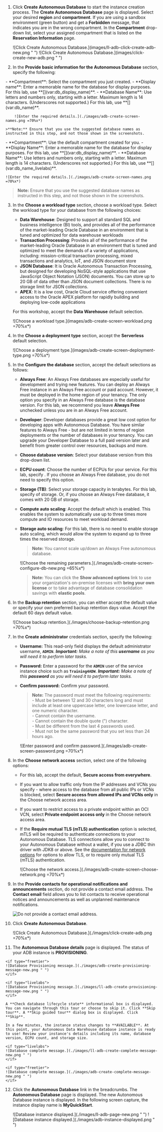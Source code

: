 <!--
    {
        "name":"Provision Autonomous Database",
        "description":"Provision an ADB. Use the `variables.json` file to update provisioning parameters, including database name, ECPUs, storage and more.",
        "author":"Lauran K. Serhal",
        "lastUpdated":"November 2024"
    }
-->
1. Click **Create Autonomous Database** to start the instance creation process. The **Create Autonomous Database** page is displayed. Select your desired **region** and **compartment**. If you are using a sandbox environment (green button) and get a **Forbidden** message, that indicates you are in the wrong compartment. In the **Compartment** drop-down list, select your assigned compartment that is listed on the **Reservation Information** page.

    <if type="livelabs">
    ![Click Create Autonomous Database.](images/ll-adb-click-create-adb-new.png " ")
    </if>

    <if type="freetier">
    ![Click Create Autonomous Database.](images/click-create-new-adb.png " ")
    </if>

2. In the **Provide basic information for the Autonomous Database** section, specify the following:

<if type="freetier">
    - **Compartment**: Select the compartment you just created.
    - **Display name**: Enter a memorable name for the database for display purposes. For this lab, use **[](var:db_display_name)**.
    - **Database Name**: Use letters and numbers only, starting with a letter. Maximum length is 14 characters. (Underscores not supported.) For this lab, use **[](var:db_name)**.

        ![Enter the required details.](./images/adb-create-screen-names.png =70%x*)

    >**Note:** Ensure that you use the suggested database names as instructed in this step, and not those shown in the screenshots.
</if>
<if type="livelabs">
    - **Compartment**: Use the default compartment created for you.
    - **Display Name**: Enter a memorable name for the database for display purposes. For this lab, use **[](var:db_display_name)**.
    - **Database Name**: Use letters and numbers only, starting with a letter. Maximum length is 14 characters. (Underscores not supported.) For this lab, use **[](var:db_name_livelabs)**.

    ![Enter the required details.](./images/adb-create-screen-names.png =70%x*)

> **Note:** Ensure that you use the suggested database names as instructed in this step, and not those shown in the screenshots.
</if>

3. In the **Choose a workload type** section, choose a workload type. Select the workload type for your database from the following choices:

    - **Data Warehouse**: Designed to support all standard SQL and business intelligence (BI) tools, and provides all of the performance of the market-leading Oracle Database in an environment that is tuned and optimized for data warehouse workloads
    - **Transaction Processing**: Provides all of the performance of the market-leading Oracle Database in an environment that is tuned and optimized to meet the demands of a variety of applications, including: mission-critical transaction processing, mixed transactions and analytics, IoT, and JSON document store
    - **JSON Database**: It is Oracle Autonomous Transaction Processing, but designed for developing NoSQL-style applications that use JavaScript Object Notation (JSON) documents. You can store up to 20 GB of data other than JSON document collections. There is no storage limit for JSON collections.
    - **APEX**: It is a low cost, Oracle Cloud service offering convenient access to the Oracle APEX platform for rapidly building and deploying low-code applications

    For this workshop, accept the **Data Warehouse** default selection.

    ![Choose a workload type.](images/adb-create-screen-workload.png =70%x*)

4. In the **Choose a deployment type** section, accept the **Serverless** default selection.

    ![Choose a deployment type.](images/adb-create-screen-deployment-type.png =70%x*)

5. In the **Configure the database** section, accept the default selections as follows:

    - **Always Free**: An Always Free databases are especially useful for development and trying new features. You can deploy an Always Free instance in an Always Free account or paid account. However, it must be deployed in the home region of your tenancy. The only option you specify in an Always Free database is the database version. For this lab, we recommend you leave **Always Free** unchecked unless you are in an Always Free account.
    - **Developer**: Developer databases provide a great low cost option for developing apps with Autonomous Database. You have similar features to Always Free - but are not limited in terms of region deployments or the number of databases in your tenancy. You can upgrade your Developer Database to a full paid version later and benefit from greater control over resources, backups and more.
    - **Choose database version**: Select your database version from this drop-down list.
    - **ECPU count**: Choose the number of ECPUs for your service. For this lab, specify **[](var:db_ocpu)**. If you choose an Always Free database, you do not need to specify this option.
    - **Storage (TB)**: Select your storage capacity in terabytes. For this lab, specify **[](var:db_storage)** of storage. Or, if you choose an Always Free database, it comes with 20 GB of storage.
    - **Compute auto scaling**: Accept the default which is enabled. This enables the system to automatically use up to three times more compute and IO resources to meet workload demand.
    - **Storage auto scaling**: For this lab, there is no need to enable storage auto scaling, which would allow the system to expand up to three times the reserved storage.

        > **Note:** You cannot scale up/down an Always Free autonomous database.

        ![Choose the remaining parameters.](./images/adb-create-screen-configure-db-new.png =65%x*)

        >**Note:** You can click the **Show advanced options** link to use your organization's on-premise licenses with **bring your own license** or to take advantage of database consolidation savings with **elastic pools**.

6. In the **Backup retention** section, you can either accept the default value or specify your own preferred backup retention days value. Accept the default 60 days default value.

     ![Choose backup retention.](./images/choose-backup-retention.png =70%x*)

7. In the **Create administrator** credentials section, specify the following:

    - **Username:** This read-only field displays the default administrator username, **`ADMIN`**. _**Important:** Make a note of this **username** as you will need it to perform later tasks._
    - **Password:** Enter a password for the **`ADMIN`** user of the service instance choice such as **`Training4ADW`**. _**Important:** Make a note of this **password** as you will need it to perform later tasks._
    - **Confirm password:** Confirm your password.

        > **Note:** The password must meet the following requirements:    
            - Must be between 12 and 30 characters long and must include at least one uppercase letter, one lowercase letter, and one numeric character.    
            - Cannot contain the username.    
            - Cannot contain the double quote (") character.    
            - Must be different from the last 4 passwords used.    
            - Must not be the same password that you set less than 24 hours ago.

        ![Enter password and confirm password.](./images/adb-create-screen-password.png =70%x*)

8. In the **Choose network access** section, select one of the following options:
    - For this lab, accept the default, **Secure access from everywhere**.
    - If you want to allow traffic only from the IP addresses and VCNs you specify - where access to the database from all public IPs or VCNs is blocked, select **Secure access from allowed IPs and VCNs only** in the Choose network access area.
    - If you want to restrict access to a private endpoint within an OCI VCN, select **Private endpoint access only** in the Choose network access area.
    - If the **Require mutual TLS (mTLS) authentication** option is selected, mTLS will be required to authenticate connections to your Autonomous Database. TLS connections allow you to connect to your Autonomous Database without a wallet, if you use a JDBC thin driver with JDK8 or above. See the [documentation for network options](https://docs.oracle.com/en/cloud/paas/autonomous-database/adbsa/support-tls-mtls-authentication.html#GUID-3F3F1FA4-DD7D-4211-A1D3-A74ED35C0AF5) for options to allow TLS, or to require only mutual TLS (mTLS) authentication.

        ![Choose the network access.](./images/adb-create-screen-choose-network.png =70%x*)

9. In the **Provide contacts for operational notifications and announcements** section, do not provide a contact email address. The **Contact email** field allows you to list contacts to receive operational notices and announcements as well as unplanned maintenance notifications.

    ![Do not provide a contact email address.](images/adb-create-screen-contact-email.png "email")

10. Click **Create Autonomous Database**.

    ![Click Create Autonomous Database.](./images/click-create-adb.png =70%x*)

11.  The **Autonomous Database details** page is displayed. The status of your ADB instance is **PROVISIONING**.

    <if type="freetier">
    ![Database Provisioning message.](./images/adb-create-provisioning-message-new.png " ")
    </if>

    <if type="livelabs">
    ![Database Provisioning message.](./images/ll-adb-create-provisioning-message-new.png " ")
    </if>

    A **Check database lifecycle state** informational box is displayed. You can navigate through this tour or choose to skip it. Click **Skip tour**. A **Skip guided tour** dialog box is displayed. Click **Skip**.

    In a few minutes, the instance status changes to **AVAILABLE**. At this point, your Autonomous Data Warehouse database instance is ready to use! Review your instance's details including its name, database version, ECPU count, and storage size.

    <if type="livelabs">
    ![Database complete message.](./images/ll-adb-create-complete-message-new.png " ")
    </if>

    <if type="freetier">
    ![Database complete message.](./images/adb-create-complete-message-new.png " ")
    </if>

12. Click the **Autonomous Database** link in the breadcrumbs. The **Autonomous Database** page is displayed. The new Autonomous Database instance is displayed. In the following screen capture, the instance display name is **MyQuickStart**.

    <if type="livelabs">
    ![Database instance displayed.](./images/ll-adb-page-new.png " ")
    </if>

    <if type="freetier">
    ![Database instance displayed.](./images/adb-instance-displayed.png " ")
    </if>